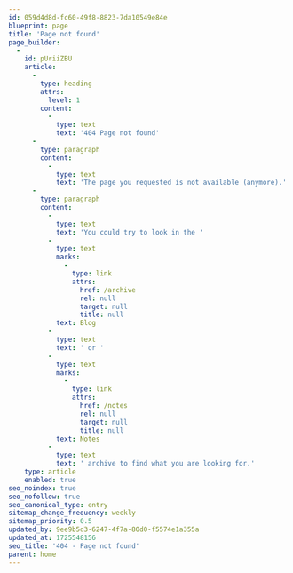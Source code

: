 ```yaml
---
id: 059d4d8d-fc60-49f8-8823-7da10549e84e
blueprint: page
title: 'Page not found'
page_builder:
  -
    id: pUriiZBU
    article:
      -
        type: heading
        attrs:
          level: 1
        content:
          -
            type: text
            text: '404 Page not found'
      -
        type: paragraph
        content:
          -
            type: text
            text: 'The page you requested is not available (anymore).'
      -
        type: paragraph
        content:
          -
            type: text
            text: 'You could try to look in the '
          -
            type: text
            marks:
              -
                type: link
                attrs:
                  href: /archive
                  rel: null
                  target: null
                  title: null
            text: Blog
          -
            type: text
            text: ' or '
          -
            type: text
            marks:
              -
                type: link
                attrs:
                  href: /notes
                  rel: null
                  target: null
                  title: null
            text: Notes
          -
            type: text
            text: ' archive to find what you are looking for.'
    type: article
    enabled: true
seo_noindex: true
seo_nofollow: true
seo_canonical_type: entry
sitemap_change_frequency: weekly
sitemap_priority: 0.5
updated_by: 9ee9b5d3-6247-4f7a-80d0-f5574e1a355a
updated_at: 1725548156
seo_title: '404 - Page not found'
parent: home
---
```

